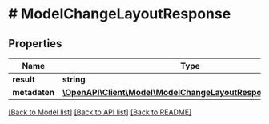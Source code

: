 # # ModelChangeLayoutResponse

## Properties

Name | Type | Description | Notes
------------ | ------------- | ------------- | -------------
**result** | **string** |  | [optional]
**metadaten** | [**\OpenAPI\Client\Model\ModelChangeLayoutResponseMetadaten**](ModelChangeLayoutResponseMetadaten.md) |  | [optional]

[[Back to Model list]](../../README.md#models) [[Back to API list]](../../README.md#endpoints) [[Back to README]](../../README.md)
